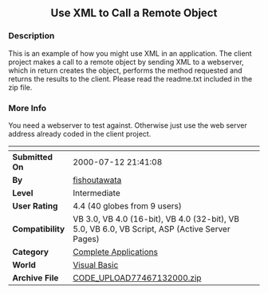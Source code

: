 ﻿<div align="center">

## Use XML to Call a Remote Object


</div>

### Description

This is an example of how you might use XML in an application. The client project makes a call to a remote object by sending XML to a webserver, which in return creates the object, performs the method requested and returns the results to the client. Please read the readme.txt included in the zip file.
 
### More Info
 
You need a webserver to test against. Otherwise just use the web server address already coded in the client project.


<span>             |<span>
---                |---
**Submitted On**   |2000-07-12 21:41:08
**By**             |[fishoutawata](https://github.com/Planet-Source-Code/PSCIndex/blob/master/ByAuthor/fishoutawata.md)
**Level**          |Intermediate
**User Rating**    |4.4 (40 globes from 9 users)
**Compatibility**  |VB 3\.0, VB 4\.0 \(16\-bit\), VB 4\.0 \(32\-bit\), VB 5\.0, VB 6\.0, VB Script, ASP \(Active Server Pages\) 
**Category**       |[Complete Applications](https://github.com/Planet-Source-Code/PSCIndex/blob/master/ByCategory/complete-applications__1-27.md)
**World**          |[Visual Basic](https://github.com/Planet-Source-Code/PSCIndex/blob/master/ByWorld/visual-basic.md)
**Archive File**   |[CODE\_UPLOAD77467132000\.zip](https://github.com/Planet-Source-Code/fishoutawata-use-xml-to-call-a-remote-object__1-9737/archive/master.zip)








